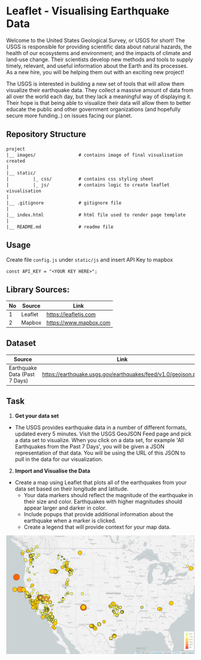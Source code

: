 # Leaflet - Visualising Earthquake Data

Welcome to the United States Geological Survey, or USGS for short! The USGS is responsible for providing scientific data about natural hazards, the health of our ecosystems and environment; and the impacts of climate and land-use change. Their scientists develop new methods and tools to supply timely, relevant, and useful information about the Earth and its processes. As a new hire, you will be helping them out with an exciting new project!  
  
The USGS is interested in building a new set of tools that will allow them visualize their earthquake data. They collect a massive amount of data from all over the world each day, but they lack a meaningful way of displaying it. Their hope is that being able to visualize their data will allow them to better educate the public and other government organizations (and hopefully secure more funding..) on issues facing our planet.


## Repository Structure
```
project  
|__ images/                # contains image of final visualisation created
|
|__ static/                              
|         |_ css/          # contains css styling sheet
|         |_ js/           # contains logic to create leaflet visualisation
|
|__ .gitignore             # gitignore file      
|
|__ index.html             # html file used to render page template
|
|__ README.md              # readme file

```

## Usage
Create file `config.js` under `static/js` and insert API Key to mapbox
```
const API_KEY = "<YOUR KEY HERE>";
```


## Library Sources:

|No|Source|Link|
|-|-|-|
|1|Leaflet|https://leafletjs.com|
|2|Mapbox|https://www.mapbox.com|


## Dataset

|Source|Link|
|-|-|
|Earthquake Data (Past 7 Days)|https://earthquake.usgs.gov/earthquakes/feed/v1.0/geojson.php|


## Task
1. **Get your data set**
- The USGS provides earthquake data in a number of different formats, updated every 5 minutes. Visit the USGS GeoJSON Feed page and pick a data set to visualize. When you click on a data set, for example 'All Earthquakes from the Past 7 Days', you will be given a JSON representation of that data. You will be using the URL of this JSON to pull in the data for our visualization.
2. **Import and Visualise the Data**
- Create a map using Leaflet that plots all of the earthquakes from your data set based on their longitude and latitude.
    - Your data markers should reflect the magnitude of the earthquake in their size and color. Earthquakes with higher magnitudes should appear larger and darker in color.
    - Include popups that provide additional information about the earthquake when a marker is clicked.
    - Create a legend that will provide context for your map data.

![earthquake visualisation](images/earthquake_geomap.jpg)